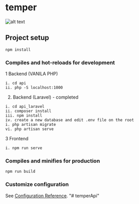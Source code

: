 # temper
![alt text](https://lakmin.online/test/screen.png)

## Project setup
```
npm install
```

### Compiles and hot-reloads for development

1 Backend (VANILA PHP)
```
i. cd api
ii. php -S localhost:1000
```

2. Backend (Laravel) - completed
```
i. cd api_laravel
ii. composer install
iii. npm install
iv. create a new database and edit .env file on the root 
i. php artisan migrate
vi. php artisan serve
```
3 Frontend
```
i. npm run serve
```

### Compiles and minifies for production
```
npm run build
```

### Customize configuration
See [Configuration Reference](https://cli.vuejs.org/config/).
"# temperApi" 
